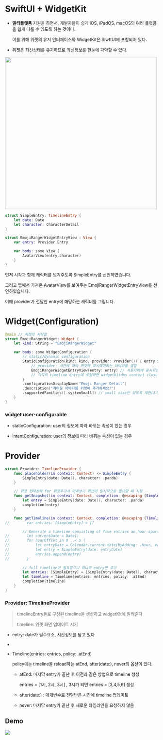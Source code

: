 # SwiftUI + WidgetKit

* **멀티플랫폼** 지원을 하면서, 개발자들이 쉽게 iOS, iPadOS, macOS의 여러 플랫폼을 쉽게 다룰 수 있도록 하는 것이다.

  이를 위해 위젯의 유저 인터페이스와 WidgetKit은 SiwftUI에 포함되어 있다.

* 위젯은 최신상태를 유지하므로 최신정보를 한눈에 파악할 수 있다.

<img src="https://blog.kakaocdn.net/dn/c15g3D/btq8UddlBOT/6Zg2KPVUBd4OshWIeFQh20/img.png" width="500">



```swift
struct SimpleEntry: TimelineEntry {
    let date: Date
    let character: CharacterDetail
}

struct EmojiRangerWidgetEntryView : View {
    var entry: Provider.Entry

    var body: some View {
        AvatarView(entry.character)
    }
}
```

먼저 시각과 함께 캐릭터를 넘겨주도록 SimpleEntry를 선언하였습니다.

그리고 앱에서 가져온 AvatarView를 보여주는 EmojiRangerWidgetEntryView를 선언하였습니다.

이때 provider가 전달한 entry에 해당하는 캐릭터를 그립니다.



# Widget(Configuration)

```swift
@main // 위젯의 시작점
struct EmojiRangerWidget: Widget {
    let kind: String = "EmojiRangerWidget"

    var body: some WidgetConfiguration {
        // static/dynamic configuration
        StaticConfiguration(kind: kind, provider: Provider()) { entry in
            // provider: 시간에 따라 위젯에 표시해야하는 데이터를 결정
            EmojiRangerWidgetEntryView(entry: entry) // 사용자에게 표시되는 SwiftUI View
            // 각각의 timeline entry에 도달하면 widgetkitdms content closure을 호출하여 위젯 내용을 띄운다.
        }
        .configurationDisplayName("Emoji Ranger Detail")
        .description("귀여운 아바타를 위젯에 추가하세요!")
        .supportedFamilies([.systemSmall]) // small size만 있도록 제한(3가지 크기가 있다.)
    }
}
```

### widget user-configurable

* staticConfiguration: user의 정보에 따라 바뀌는 속성이 있는 경우

* IntentConfiguration: user의 정보에 따라 바뀌는 속성이 없는 경우



# Provider

```swift
struct Provider: TimelineProvider {
    func placeholder(in context: Context) -> SimpleEntry {
        SimpleEntry(date: Date(), character: .panda) 
    }

    // 위젯 현재상태 for 위젯추가시 미리보기 화면이 일시적으로 필요할 때 사용
    func getSnapshot(in context: Context, completion: @escaping (SimpleEntry) -> ()) {
        let entry = SimpleEntry(date: Date(), character: .panda)
        completion(entry)
    }

    func getTimeline(in context: Context, completion: @escaping (Timeline<Entry>) -> ()) {
//        var entries: [SimpleEntry] = []

        // Generate a timeline consisting of five entries an hour apart, starting from the current date.
//        let currentDate = Date()
//        for hourOffset in 0 ..< 5 {
//            let entryDate = Calendar.current.date(byAdding: .hour, value: hourOffset, to: currentDate)!
//            let entry = SimpleEntry(date: entryDate)
//            entries.append(entry)
//        }
      
        // full timeline이 필요없으니 하나의 entry만 추가
        let entries: [SimpleEntry] = [SimpleEntry(date: Date(), character: .panda)]
        let timeline = Timeline(entries: entries, policy: .atEnd)
        completion(timeline)
    }
}
```



### Provider: TimelineProvider

> timelineEntry들로 구성된 timeline을 생성하고 widgetKit에 알려준다
>
> timeline: 위젯 화면 업데이트 시기

* entry: date가 필수요소, 시간정보를 담고 있다
* 

* Timeline(entries: entries, policy: .atEnd)

  policy에는 timeline을 reload하는 atEnd, after(date:), never의 옵션이 있다.

  * atEnd: 마지막 entry가 끝난 후 이전과 같은 방법으로 timeline 생성

    entries = [1시, 2시, 3시] , 3시가 되면 entries = [3,4,5,6] 생성

  * after(date:) : 매개변수로 전달받은 시간에 timeline 업데이트

  * never: 마지막 entry가 끝난 후 새로운 타임라인을 요청하지 않음



## Demo

<img src="https://user-images.githubusercontent.com/60323625/136007863-a1dc217c-f25a-46f4-b34c-e0b64762c440.gif">



